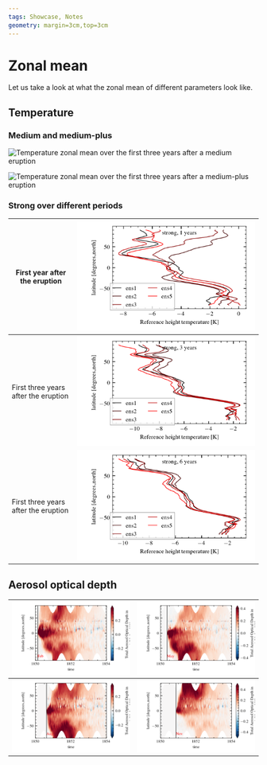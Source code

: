 ```yaml
---
tags: Showcase, Notes
geometry: margin=3cm,top=3cm
---
```


# Zonal mean

Let us take a look at what the zonal mean of different parameters look like.

## Temperature

### Medium and medium-plus

![Temperature zonal mean over the first three years after a medium
eruption](https://raw.githubusercontent.com/engeir/hack-md-notes/15d48cd3fe9d0abbb49c20d41d6ade6f8e4e7e27/assets/pic/volcano-zonal-mean/zonal-mean3-trefht-medium.png
"Temperature zonal mean over the first three years after a medium eruption")

![Temperature zonal mean over the first three years after a medium-plus
eruption](https://raw.githubusercontent.com/engeir/hack-md-notes/15d48cd3fe9d0abbb49c20d41d6ade6f8e4e7e27/assets/pic/volcano-zonal-mean/zonal-mean3-trefht-medium-plus.png
"Temperature zonal mean over the first three years after a medium-plus eruption")

### Strong over different periods

| First year after the eruption        | ![Temperature zonal mean over the first year after a strong eruption](https://raw.githubusercontent.com/engeir/hack-md-notes/15d48cd3fe9d0abbb49c20d41d6ade6f8e4e7e27/assets/pic/volcano-zonal-mean/zonal-mean1-trefht-strong.png "Temperature zonal mean over the first year after a strong eruption")               |
| ------------------------------------ | --------------------------------------------------------------------------------------------------------------------------------------------------------------------------------------------------------------------------------------------------------------------------------------------------------------------- |
| First three years after the eruption | ![Temperature zonal mean over the first three years after a strong eruption](https://raw.githubusercontent.com/engeir/hack-md-notes/15d48cd3fe9d0abbb49c20d41d6ade6f8e4e7e27/assets/pic/volcano-zonal-mean/zonal-mean3-trefht-strong.png "Temperature zonal mean over the first three years after a strong eruption") |
| First three years after the eruption | ![Temperature zonal mean over the first six years after a strong eruption](https://raw.githubusercontent.com/engeir/hack-md-notes/15d48cd3fe9d0abbb49c20d41d6ade6f8e4e7e27/assets/pic/volcano-zonal-mean/zonal-mean6-trefht-strong.png "Temperature zonal mean over the first six years after a strong eruption")     |

## Aerosol optical depth

| ![Aerod_v feb](https://raw.githubusercontent.com/engeir/hack-md-notes/15d48cd3fe9d0abbb49c20d41d6ade6f8e4e7e27/assets/pic/volcano-zonal-mean/zonal-mean-aerodv-feb-medium.png "Aerod_v feb") | ![Aerod_v may](https://raw.githubusercontent.com/engeir/hack-md-notes/15d48cd3fe9d0abbb49c20d41d6ade6f8e4e7e27/assets/pic/volcano-zonal-mean/zonal-mean-aerodv-may-medium.png "Aerod_v may") |
| -------------------------------------------------------------------------------------------------------------------------------------------------------------------------------------------- | -------------------------------------------------------------------------------------------------------------------------------------------------------------------------------------------- |
| ![Aerod_v aug](https://raw.githubusercontent.com/engeir/hack-md-notes/15d48cd3fe9d0abbb49c20d41d6ade6f8e4e7e27/assets/pic/volcano-zonal-mean/zonal-mean-aerodv-aug-medium.png "Aerod_v aug") | ![Aerod_v nov](https://raw.githubusercontent.com/engeir/hack-md-notes/15d48cd3fe9d0abbb49c20d41d6ade6f8e4e7e27/assets/pic/volcano-zonal-mean/zonal-mean-aerodv-nov-medium.png "Aerod_v nov") |
